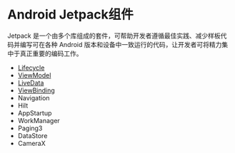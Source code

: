 # Android Jetpack组件

Jetpack 是一个由多个库组成的套件，可帮助开发者遵循最佳实践、减少样板代码并编写可在各种 Android 版本和设备中一致运行的代码，让开发者可将精力集中于真正重要的编码工作。

- [Lifecycle](https://blog.csdn.net/qq_14876133/article/details/114782709)
- [ViewModel](https://blog.csdn.net/qq_14876133/article/details/114832205)
- [LiveData](https://blog.csdn.net/qq_14876133/article/details/114806356)
- [ViewBinding](https://blog.csdn.net/qq_14876133/article/details/114888889)
- Navigation
- Hilt
- AppStartup
- WorkManager
- Paging3
- DataStore
- CameraX
